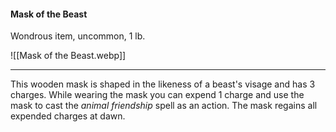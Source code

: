 #### Mask of the Beast

Wondrous item, uncommon, 1 lb.

![[Mask of the Beast.webp]]

---

This wooden mask is shaped in the likeness of a beast's visage and has 3 charges. While wearing the mask you can expend 1 charge and use the mask to cast the *animal friendship* spell as an action. The mask regains all expended charges at dawn.